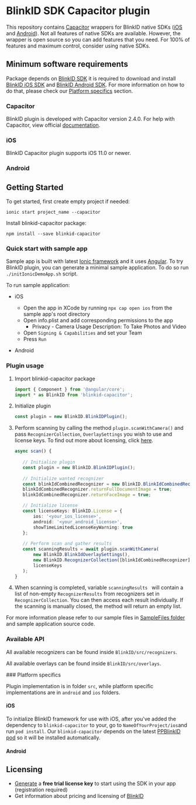 # BlinkID SDK Capacitor plugin

This repository contains [Capacitor](https://capacitorjs.com) wrappers for BlinkID native SDKs ([iOS](https://github.com/BlinkID/blinkid-ios)
and [Android](https://github.com/BlinkID/blinkid-android)). Not all features of native SDKs are available. However, the wrapper is open source so you can add features that you need. For 100% of features and maximum control, consider using native SDKs.

## Minimum software requirements

Package depends on [BlinkID SDK](https://microblink.com/products/blinkid) it is required to download and install [BlinkID iOS SDK](https://github.com/BlinkID/blinkid-ios) and [BlinkID Android SDK](https://github.com/BlinkID/blinkid-android). For more information on how to do that, please check our [Platform specifics](#platform-specifics) section.

### Capacitor

BlinkID plugin is developed with Capacitor version 2.4.0.
For help with Capacitor, view official [documentation](https://capacitorjs.com/docs).

### iOS

BlinkID Capacitor plugin supports iOS 11.0 or newer.

### Android

## Getting Started

To get started, first create empty project if needed:

```shell
ionic start project_name --capacitor
```

Install blinkid-capacitor package:

```shell
npm install --save blinkid-capacitor
```

### Quick start with sample app

Sample app is built with latest [Ionic framework](https://ionicframework.com) and it uses [Angular](https://angular.io). To try BlinkID plugin, you can generate a minimal sample application. To do so run `./initIonicDemoApp.sh` script.

To run sample application:

* iOS
	* Open the app in XCode by running ```npx cap open ios``` from the sample app's root directory
	* Open info.plist and add corresponding permissions to the app
		* Privacy - Camera Usage Description: To Take Photos and Video
	* Open `Signing & Capabilities` and set your Team
	* Press `Run`

* Android

### Plugin usage

1. Import blinkid-capacitor package

	```typescript
	import { Component } from '@angular/core';
	import * as BlinkID from 'blinkid-capacitor';
	```

2. Initialize plugin

	```typescript
	const plugin = new BlinkID.BlinkIDPlugin();
	```
	
3. Perform scanning by calling the method `plugin.scanWithCamera()` and pass `RecognizerCollection`, `OverlaySettings` you wish to use and license keys. To find out more about licensing, click
 [here](#licensing).
 
	 ```typescript
	async scan() {
		 	
	 	// Initialize plugin
		const plugin = new BlinkID.BlinkIDPlugin();
		
		// Initialize wanted recognizer
		const blinkIdCombinedRecognizer = new BlinkID.BlinkIdCombinedRecognizer();
		blinkIdCombinedRecognizer.returnFullDocumentImage = true;
		blinkIdCombinedRecognizer.returnFaceImage = true;
	
		// Initialize license 
		const licenseKeys: BlinkID.License = {
	  		ios: '<your_ios_license>',
	  		android: '<your_android_license>',
	  		showTimeLimitedLicenseKeyWarning: true
		};
		
		// Perform scan and gather results
		const scanningResults = await plugin.scanWithCamera(
			new BlinkID.BlinkIdOverlaySettings(),
			new BlinkID.RecognizerCollection([blinkIdCombinedRecognizer]),
			licenseKeys
		);
  	}
	 ```
	
4. When scanning is completed, variable `scanningResults ` will contain a list of non-empty `RecognizerResults` from recognizers set in `RecognizerCollection`. You can then access each result individually. If the scanning is manually closed, the method will return an empty list.

For more information please refer to our sample files in [SampleFiles folder](https://github.com/BlinkID/blinkid-capacitor/tree/master/SampleFiles) and  sample application source code.

### Available API

All available recognizers can be found inside `BlinkID/src/recognizers`.

All available overlays can be found inside `BlinkID/src/overlays`.

###<a name="platform-specifics"></a> Platform specifics

Plugin implementation is in folder `src`, while platform specific implementations are in `android` and `ios` folders.

#### iOS

To initialize BlinkID framework for use with iOS, after you've added the dependency to `blinkid-capacitor` to your, go to `NameOfYourProject/ios`and run `pod install`.
Our `blinkid-capacitor` depends on the latest [PPBlinkID pod](https://cocoapods.org/pods/PPBlinkID) so it will be installed automatically.

#### Android

## Licensing

- [Generate](https://microblink.com/login?url=/customer/generatedemolicence) a **free trial license key** to start using the SDK in your app (registration required)
- Get information about pricing and licensing of [BlinkID](https://microblink.com/blinkid)
